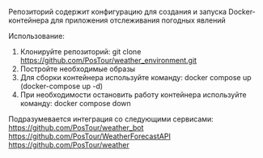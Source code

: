 Репозиторий содержит конфигурацию для создания и запуска Docker-контейнера для приложения отслеживания погодных явлений

Использование:

1. Клонируйте репозиторий: git clone https://github.com/PosTour/weather_environment.git
2. Постройте необходимые образы
3. Для сборки контейнера используйте команду: docker compose up (docker-compose up -d)
4. При необходимости остановить работу контейнера используйте команду: docker compose down

Подразумевается интеграция со следующими сервисами:<br />
https://github.com/PosTour/weather_bot<br />
https://github.com/PosTour/WeatherForecastAPI<br />
https://github.com/PosTour/weather